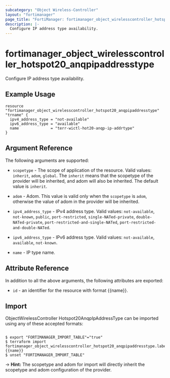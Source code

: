 ```yaml
---
subcategory: "Object Wireless-Controller"
layout: "fortimanager"
page_title: "FortiManager: fortimanager_object_wirelesscontroller_hotspot20_anqpipaddresstype"
description: |-
  Configure IP address type availability.
---
```


# fortimanager_object_wirelesscontroller_hotspot20_anqpipaddresstype
Configure IP address type availability.

## Example Usage

```hcl
resource "fortimanager_object_wirelesscontroller_hotspot20_anqpipaddresstype" "trname" {
  ipv4_address_type = "not-available"
  ipv6_address_type = "available"
  name              = "terr-wictl-hot20-anqp-ip-addrtype"
}
```

## Argument Reference


The following arguments are supported:

* `scopetype` - The scope of application of the resource. Valid values: `inherit`, `adom`, `global`. The `inherit` means that the scopetype of the provider will be inherited, and adom will also be inherited. The default value is `inherit`.
* `adom` - Adom. This value is valid only when the `scopetype` is `adom`, otherwise the value of adom in the provider will be inherited.

* `ipv4_address_type` - IPv4 address type. Valid values: `not-available`, `not-known`, `public`, `port-restricted`, `single-NATed-private`, `double-NATed-private`, `port-restricted-and-single-NATed`, `port-restricted-and-double-NATed`.

* `ipv6_address_type` - IPv6 address type. Valid values: `not-available`, `available`, `not-known`.

* `name` - IP type name.


## Attribute Reference

In addition to all the above arguments, the following attributes are exported:
* `id` - an identifier for the resource with format {{name}}.

## Import

ObjectWirelessController Hotspot20AnqpIpAddressType can be imported using any of these accepted formats:
```

$ export "FORTIMANAGER_IMPORT_TABLE"="true"
$ terraform import fortimanager_object_wirelesscontroller_hotspot20_anqpipaddresstype.labelname {{name}}
$ unset "FORTIMANAGER_IMPORT_TABLE"
```
-> **Hint:** The scopetype and adom for import will directly inherit the scopetype and adom configuration of the provider.
